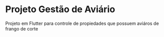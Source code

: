 # Projeto Gestão de Aviário

Projeto em Flutter para controle de propiedades que possuem aviáros de frango de corte
